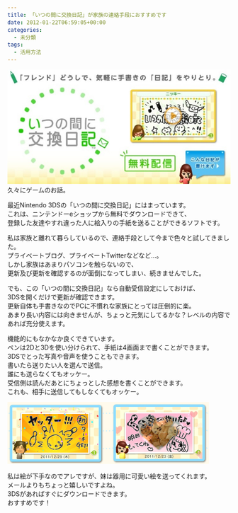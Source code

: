 ```yaml
---
title: 「いつの間に交換日記」が家族の連絡手段におすすめです
date: 2012-01-22T06:59:05+00:00
categories:
  - 未分類
tags:
  - 活用方法
---
```

![いつの間に交換日記1](./20120122-155722.jpg)
久々にゲームのお話。

最近Nintendo 3DSの「いつの間に交換日記」にはまっています。  
これは、ニンテンドーeショップから無料でダウンロードできて、  
登録した友達やすれ違った人に絵入りの手紙を送ることができるソフトです。

私は家族と離れて暮らしているので、連絡手段として今まで色々と試してきました。  
プライベートブログ、プライベートTwitterなどなど…。  
しかし家族はあまりパソコンを触らないので、  
更新及び更新を確認するのが面倒になってしまい、続きませんでした。

でも、この「いつの間に交換日記」なら自動受信設定にしておけば、  
3DSを開くだけで更新が確認できます。  
更新自体も手書きなのでPCに不慣れな家族にとっては圧倒的に楽。  
あまり長い内容には向きませんが、ちょっと元気にしてるかな？レベルの内容であれば充分使えます。

機能的にもなかなか良くできています。  
ペンは2Dと3Dを使い分けられて、手紙は4画面まで書くことができます。  
3DSでとった写真や音声を使うこともできます。  
書いたら送りたい人を選んで送信。  
誰にも送らなくてもオッケー。  
受信側は読んだあとにちょっとした感想を書くことができます。  
これも、相手に送信してもしなくてもオッケー。

![いつの間に交換日記2](./5c485a550a86fafc2c20d3878f38c4a9.png)

私は絵が下手なのでアレですが、妹は器用に可愛い絵を送ってくれます。  
メールよりもちょっと嬉しいですよね。  
3DSがあればすぐにダウンロードできます。  
おすすめです！
